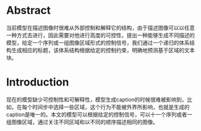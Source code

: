 # Abstract

当前模型在描述图像时很难从外部控制和解释它的结构，由于描述图像可以以任意一种方式去进行，因此需要对他进行高度的可控性，提出一种能够生成不同描述的模型，给定一个序列或一组图像区域形式的控制信号，我们通过一个递归的体系结构生成相应的标题，该体系结构根据给定的控制约束，明确地预测基于区域的文本块。

# Introduction

现在的模型缺少可控制性和可解释性，模型生成caption的时候很难被影响到，比如，在每个时间步中选择一些区域，这个行为不能被外界所影响，也就是生成的caption是唯一的。本文的模型可以根据给定的控制信号，可以十一个序列或者一组图像区域，通过关注不同区域和以不同的顺序描述相同的图像。

